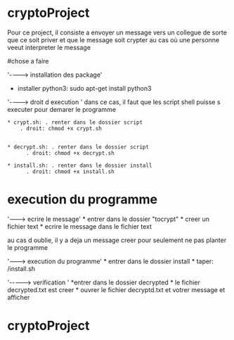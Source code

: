 # cryptoProject
Pour ce project, il consiste a envoyer un message vers un collegue de sorte que ce soit priver et que le message soit crypter au cas où une personne veeut interpreter le message 

#chose a faire

'----> installation des package'
   * installer python3: sudo apt-get install python3

'----> droit d execution '
dans ce cas, il faut que les script shell puisse s executer pour demarer le programme
    
    * crypt.sh: . renter dans le dossier script
		. droit: chmod +x crypt.sh
 

    * decrypt.sh: . renter dans le dossier script
		  . droit: chmod +x decrypt.sh
    
    * install.sh: . renter dans le dossier install
		  . droit: chmod +x install.sh

# execution du programme

'---> ecrire le message'
	* entrer dans le dossier "tocrypt"
	* creer un fichier text 
	* ecrire le message dans le fichier text

au cas d oublie, il y a deja un message creer pour seulement ne pas planter le programme 

'---> execution du programme'
 	* entrer dans le dossier install
	* taper: /install.sh

'-----> verification '
	*entrer dans le dossier decrypted
	* le fichier decrypted.txt est creer 
	* ouvrer le fichier decryptd.txt et votrer message et afficher
# cryptoProject

